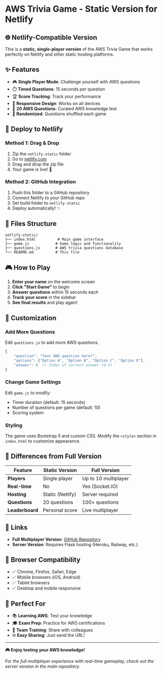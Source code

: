 # AWS Trivia Game - Static Version for Netlify

## 🌐 **Netlify-Compatible Version**

This is a **static, single-player version** of the AWS Trivia Game that works perfectly on Netlify and other static hosting platforms.

## ✨ **Features**

- 🎮 **Single Player Mode**: Challenge yourself with AWS questions
- ⏱️ **Timed Questions**: 15 seconds per question
- 🏆 **Score Tracking**: Track your performance
- 📱 **Responsive Design**: Works on all devices
- 🎯 **20 AWS Questions**: Curated AWS knowledge test
- 🔄 **Randomized**: Questions shuffled each game

## 🚀 **Deploy to Netlify**

### **Method 1: Drag & Drop**
1. Zip the `netlify-static` folder
2. Go to [netlify.com](https://netlify.com)
3. Drag and drop the zip file
4. Your game is live! 🎉

### **Method 2: GitHub Integration**
1. Push this folder to a GitHub repository
2. Connect Netlify to your GitHub repo
3. Set build folder to `netlify-static`
4. Deploy automatically! ✨

## 📁 **Files Structure**

```
netlify-static/
├── index.html          # Main game interface
├── game.js            # Game logic and functionality
├── questions.js       # AWS trivia questions database
└── README.md          # This file
```

## 🎮 **How to Play**

1. **Enter your name** on the welcome screen
2. **Click "Start Game"** to begin
3. **Answer questions** within 15 seconds each
4. **Track your score** in the sidebar
5. **See final results** and play again!

## 🔧 **Customization**

### **Add More Questions**
Edit `questions.js` to add more AWS questions:

```javascript
{
    "question": "Your AWS question here?",
    "options": ["Option A", "Option B", "Option C", "Option D"],
    "answer": 0  // Index of correct answer (0-3)
}
```

### **Change Game Settings**
Edit `game.js` to modify:
- Timer duration (default: 15 seconds)
- Number of questions per game (default: 10)
- Scoring system

### **Styling**
The game uses Bootstrap 5 and custom CSS. Modify the `<style>` section in `index.html` to customize appearance.

## 🌟 **Differences from Full Version**

| Feature | Static Version | Full Version |
|---------|---------------|--------------|
| **Players** | Single player | Up to 10 multiplayer |
| **Real-time** | No | Yes (Socket.IO) |
| **Hosting** | Static (Netlify) | Server required |
| **Questions** | 20 questions | 100+ questions |
| **Leaderboard** | Personal score | Live multiplayer |

## 🔗 **Links**

- **Full Multiplayer Version**: [GitHub Repository](https://github.com/hasithadulanjana/aws-trivia-game)
- **Server Version**: Requires Flask hosting (Heroku, Railway, etc.)

## 📱 **Browser Compatibility**

- ✅ Chrome, Firefox, Safari, Edge
- ✅ Mobile browsers (iOS, Android)
- ✅ Tablet browsers
- ✅ Desktop and mobile responsive

## 🎯 **Perfect For**

- 📚 **Learning AWS**: Test your knowledge
- 🎓 **Exam Prep**: Practice for AWS certifications
- 🏢 **Team Training**: Share with colleagues
- 🌐 **Easy Sharing**: Just send the URL!

---

**🎮 Enjoy testing your AWS knowledge!**

*For the full multiplayer experience with real-time gameplay, check out the server version in the main repository.*
